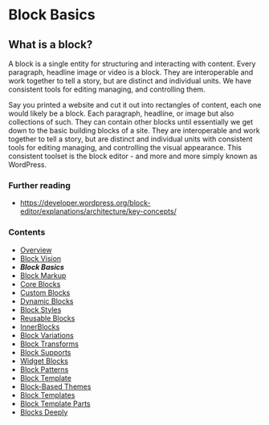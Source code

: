 # Block Basics

## What is a block?
A block is a single entity for structuring and interacting with content. Every paragraph, headline image or video is a block. They are interoperable and work together to tell a story, but are distinct and individual units. We have consistent tools for editing managing, and controlling them.

Say you printed a website and cut it out into rectangles of content, each one would likely be a block. Each paragraph, headline, or image but also collections of such. They can contain other blocks until essentially we get down to the basic building blocks of a site. They are interoperable and work together to tell a story, but are distinct and individual units with consistent tools for editing managing, and controlling the visual appearance. This consistent toolset is the block editor - and more and more simply known as WordPress.

### Further reading
- https://developer.wordpress.org/block-editor/explanations/architecture/key-concepts/ 


### Contents
- [Overview](01-overview.md)
- [Block Vision](02-block-vision.md)
- ***Block Basics***
- [Block Markup](04-block-markup.md)
- [Core Blocks](05-core-blocks.md)
- [Custom Blocks](06-custom-blocks.md)
- [Dynamic Blocks](07-dynamic-blocks.md)
- [Block Styles](08-block-styles.md)
- [Reusable Blocks](09-reusable-blocks.md)
- [InnerBlocks](10-innerblocks.md)
- [Block Variations](11-block-variations.md)
- [Block Transforms](12-block-transforms.md)
- [Block Supports](13-block-supports.md)
- [Widget Blocks](14-widget-blocks.md)
- [Block Patterns](15-block-paterns.md)
- [Block Template](16-block-template.md)
- [Block-Based Themes](17-block-based-themes.md)
- [Block Templates](18-block-templates.md)
- [Block Template Parts](19-block-template-parts.md)
- [Blocks Deeply](20-blocks-deeply.md)